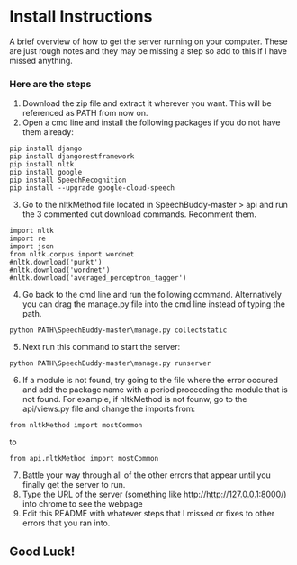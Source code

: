# Install Instructions
A brief overview of how to get the server running on your computer. These are just rough notes and they may be missing a step so add to 
this if I have missed anything.

### Here are the steps
1. Download the zip file and extract it wherever you want. This will be referenced as PATH from now on.
2. Open a cmd line and install the following packages if you do not have them already:
```
pip install django
pip install djangorestframework
pip install nltk
pip install google
pip install SpeechRecognition
pip install --upgrade google-cloud-speech
```
3. Go to the nltkMethod file located in SpeechBuddy-master > api and run the 3 commented out download commands. Recomment them.
```
import nltk
import re
import json
from nltk.corpus import wordnet
#nltk.download('punkt')
#nltk.download('wordnet')
#nltk.download('averaged_perceptron_tagger')
```
4. Go back to the cmd line and run the following command. Alternatively you can drag the manage.py file into the cmd line 
instead of typing the path.
```
python PATH\SpeechBuddy-master\manage.py collectstatic
```
5. Next run this command to start the server:
```
python PATH\SpeechBuddy-master\manage.py runserver
```
6. If a module is not found, try going to the file where the error occured and add the package name with a period proceeding the module
that is not found. For example, if nltkMethod is not founw, go to the api/views.py file and change the imports from:
```
from nltkMethod import mostCommon
```
to
```
from api.nltkMethod import mostCommon
```
7. Battle your way through all of the other errors that appear until you finally get the server to run.
8. Type the URL of the server (something like http://http://127.0.0.1:8000/) into chrome to see the webpage
9. Edit this README with whatever steps that I missed or fixes to other errors that you ran into.

## Good Luck!
